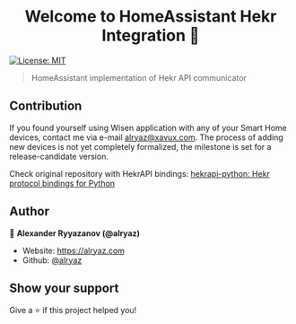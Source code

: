 <h1 align="center">Welcome to HomeAssistant Hekr Integration 👋</h1>
<p>
  <a href="#" target="_blank">
    <img alt="License: MIT" src="https://img.shields.io/badge/License-MIT-yellow.svg" />
  </a>
</p>

> HomeAssistant implementation of Hekr API communicator

## Contribution

If you found yourself using Wisen application with any of your Smart Home devices, contact me via
e-mail <alryaz@xavux.com>. The process of adding new devices is not yet completely formalized,
the milestone is set for a release-candidate version.

Check original repository with HekrAPI bindings: [hekrapi-python: Hekr protocol bindings for Python](https://github.com/alryaz/hekrapi-python)

## Author

👤 **Alexander Ryyazanov (@alryaz)**

* Website: https://alryaz.com
* Github: [@alryaz](https://github.com/alryaz)

## Show your support

Give a ⭐️ if this project helped you!
